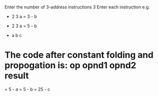 Enter the number of 3-address instructions
3
Enter each instruction
 e.g.
 + 2 3 a
 = 3 - b

+ 2 3 a
= 5 - b
* a b c

The code after constant folding and propogation is:
op      opnd1   opnd2   result
==============================
=       5       -       a
=       5       -       b
=       25      -       c
